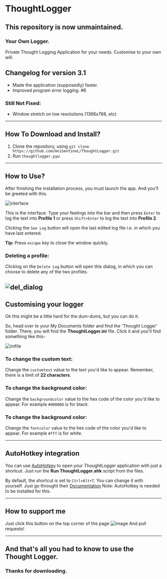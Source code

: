 # ThoughtLogger 
## This repository is now unmaintained.

### Your Own Logger.

Private Thought Logging Application for your needs. Customise to your own will.

## Changelog for version 3.1

 - Made the application (supposedly) faster.
 - Improved program error logging. #6 
 
### Still Not Fixed:

- Window stretch on low resolutions (1366x768, etc)
---
## How To Download and Install?

  1. Clone the repository, using `git clone https://github.com/moiSentineL/ThoughtLogger.git`
  2. Run `thoughtlogger.pyw`
---
## How to Use?

After finishing the installation process, you must launch the app. And you'll be greeted with this.

![interface](https://user-images.githubusercontent.com/68242099/137069866-9de85060-c0cf-4907-9e3d-3931f614e35f.png)

This is the interface. Type your feelings into the bar and then press `Enter` to log the text into **Profile 1** or press `Shift+Enter` to log the text into **Profile 2**.

Clicking the `See Log` button will open the last edited log file i.e. in which you have last entered. 

**Tip:** Press `escape` key to close the window quickly.

### Deleting a profile:
Clicking on the `Delete Log` button will open this dialog, in which you can choose to delete any of the two profiles.

![del_dialog](https://user-images.githubusercontent.com/68242099/137070237-bb6245e3-33fb-4d22-b13e-0cb564343fde.png)
---
## Customising your logger

Ok this might be a little hard for the dum-dums, but you can do it.

So, head over to your My Documents folder and find the 'Thought Logger' folder. There, you will find the **ThoughtLogger.ini** file.
Click it and you'll find something like this-

![inifile](https://user-images.githubusercontent.com/68242099/135040471-4d9fd50b-72d3-4696-baac-9490145b5b62.png ".ini file")

### To change the custom text:
Change the `customtext` value to the text you'd like to appear. Remember, there is a limit of **22 characters**.

### To change the background color:
Change the `backgroundcolor` value to the hex code of the color you'd like to appear. For example `#000000` is for black.

### To change the background color:
Change the `fontcolor` value to the hex code of the color you'd like to appear. For example `#fff` is for white.

---
## AutoHotkey integration

You can use [AutoHotkey](https://www.autohotkey.com/) to open your ThoughtLogger application with just a shortcut. Just run the **Run ThoughtLogger.ahk** script from the files.

By default, the shortcut is set to `Ctrl+Alt+T`. You can change it with yourself. Just go throught their [Documentation](https://www.autohotkey.com/docs/Program.htm)
Note: AutoHotkey is needed to be installed for this.

---
## How to support me

Just click this button on the top corner of the page ![image](https://user-images.githubusercontent.com/68242099/134804582-5936dece-ee1f-4bf0-b32b-f517322b2857.png "star button")
And pull requests!

---
## And that's all you had to know to use the Thought Logger.
### Thanks for downloading.






